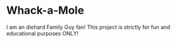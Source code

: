 # Whack-a-Mole
I am an diehard Family Guy fan!
This project is strictly for fun and educational purposes ONLY!

